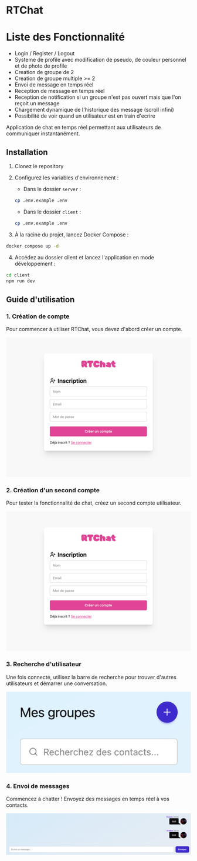 # RTChat

# Liste des Fonctionnalité

- Login / Register / Logout
- Systeme de profile avec modification de pseudo, de couleur personnel et de photo de profile
- Creation de groupe de 2
- Creation de groupe multiple >= 2
- Envoi de message en temps réel
- Reception de message en temps réel
- Reception de notification si un groupe n'est pas ouvert mais que l'on reçoit un message
- Chargement dynamique de l'historique des message (scroll infini)
- Possibilité de voir quand un utilisateur est en train d'ecrire

Application de chat en temps réel permettant aux utilisateurs de communiquer instantanément.

## Installation

1. Clonez le repository

2. Configurez les variables d'environnement :

   - Dans le dossier `server` :

   ```bash
   cp .env.example .env
   ```

   - Dans le dossier `client` :

   ```bash
   cp .env.example .env
   ```

3. À la racine du projet, lancez Docker Compose :

```bash
docker compose up -d
```

4. Accédez au dossier client et lancez l'application en mode développement :

```bash
cd client
npm run dev
```

## Guide d'utilisation

### 1. Création de compte

Pour commencer à utiliser RTChat, vous devez d'abord créer un compte.

![image register](https://github.com/Prumme/RTChat/blob/main/images/Capture%20d%E2%80%99%C3%A9cran%202025-05-30%20%C3%A0%2009.21.26.png?raw=true)

### 2. Création d'un second compte

Pour tester la fonctionnalité de chat, créez un second compte utilisateur.

![image register](https://github.com/Prumme/RTChat/blob/main/images/Capture%20d%E2%80%99%C3%A9cran%202025-05-30%20%C3%A0%2009.21.26.png?raw=true)

### 3. Recherche d'utilisateur

Une fois connecté, utilisez la barre de recherche pour trouver d'autres utilisateurs et démarrer une conversation.

![image register](https://github.com/Prumme/RTChat/blob/main/images/Capture%20d%E2%80%99%C3%A9cran%202025-05-30%20%C3%A0%2009.25.29.png?raw=true)

### 4. Envoi de messages

Commencez à chatter ! Envoyez des messages en temps réel à vos contacts.

![image register](https://github.com/Prumme/RTChat/blob/main/images/Capture%20d%E2%80%99%C3%A9cran%202025-05-30%20%C3%A0%2009.26.20.png?raw=true)

